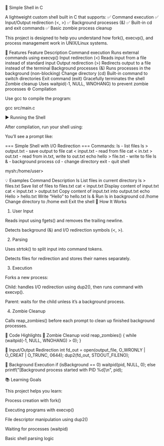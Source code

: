 🐚 Simple Shell in C

A lightweight custom shell built in C that supports:
✅ Command execution
✅ Input/Output redirection (<, >)
✅ Background processes (&)
✅ Built-in cd and exit commands
✅ Basic zombie process cleanup

This project is designed to help you understand how fork(), execvp(), and process management work in UNIX/Linux systems.

📁 Features
Feature	Description
Command execution	Runs external commands using execvp()
Input redirection (<)	Reads input from a file instead of standard input
Output redirection (>)	Redirects output to a file instead of the terminal
Background processes (&)	Runs processes in the background (non-blocking)
Change directory (cd)	Built-in command to switch directories
Exit command (exit)	Gracefully terminates the shell
Zombie cleanup	Uses waitpid(-1, NULL, WNOHANG) to prevent zombie processes
⚙️ Compilation

Use gcc to compile the program:

gcc src/main.c 

▶️ Running the Shell

After compilation, run your shell using:


You’ll see a prompt like:

=== Simple Shell with I/O Redirection ===
Commands:
  ls                    - list files
  ls > output.txt       - save output to file
  cat < input.txt       - read from file
  cat < in.txt > out.txt - read from in.txt, write to out.txt
  echo hello > file.txt - write to file
  ls &                  - background process
  cd <directory>        - change directory
  exit                  - quit shell

mysh:/home/user>

💡 Examples
Command	Description
ls	List files in current directory
ls > files.txt	Save list of files to files.txt
cat < input.txt	Display content of input.txt
cat < input.txt > output.txt	Copy content of input.txt into output.txt
echo Hello > hello.txt	Write “Hello” to hello.txt
ls &	Run ls in background
cd /home	Change directory to /home
exit	Exit the shell
🧠 How It Works
1. User Input

Reads input using fgets() and removes the trailing newline.

Detects background (&) and I/O redirection symbols (<, >).

2. Parsing

Uses strtok() to split input into command tokens.

Detects files for redirection and stores their names separately.

3. Execution

Forks a new process:

Child: handles I/O redirection using dup2(), then runs command with execvp().

Parent: waits for the child unless it’s a background process.

4. Zombie Cleanup

Calls reap_zombies() before each prompt to clean up finished background processes.

🧩 Code Highlights
🔁 Zombie Cleanup
void reap_zombies() {
    while (waitpid(-1, NULL, WNOHANG) > 0);
}

🔄 Input/Output Redirection
int fd_out = open(output_file, O_WRONLY | O_CREAT | O_TRUNC, 0644);
dup2(fd_out, STDOUT_FILENO);

🧍 Background Execution
if (isBackground == 0)
    waitpid(pid, NULL, 0);
else
    printf("[Background process started with PID %d]\n", pid);

📚 Learning Goals

This project helps you learn:

Process creation with fork()

Executing programs with execvp()

File descriptor manipulation using dup2()

Waiting for processes (waitpid)

Basic shell parsing logic